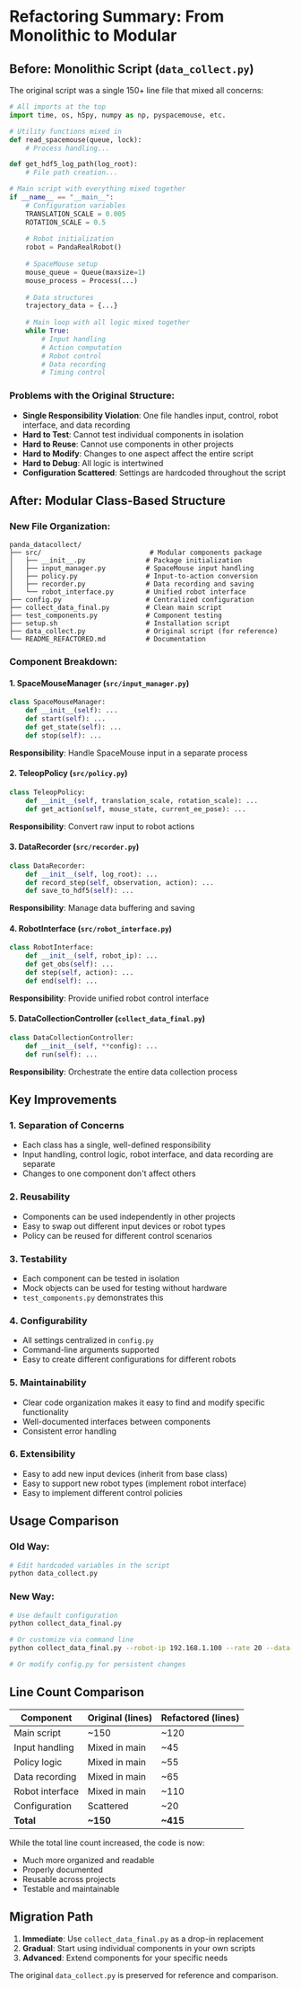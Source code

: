 # Refactoring Summary: From Monolithic to Modular

## Before: Monolithic Script (`data_collect.py`)

The original script was a single 150+ line file that mixed all concerns:

```python
# All imports at the top
import time, os, h5py, numpy as np, pyspacemouse, etc.

# Utility functions mixed in
def read_spacemouse(queue, lock):
    # Process handling...

def get_hdf5_log_path(log_root):
    # File path creation...

# Main script with everything mixed together
if __name__ == "__main__":
    # Configuration variables
    TRANSLATION_SCALE = 0.005 
    ROTATION_SCALE = 0.5
    
    # Robot initialization
    robot = PandaRealRobot()
    
    # SpaceMouse setup
    mouse_queue = Queue(maxsize=1)
    mouse_process = Process(...)
    
    # Data structures
    trajectory_data = {...}
    
    # Main loop with all logic mixed together
    while True:
        # Input handling
        # Action computation  
        # Robot control
        # Data recording
        # Timing control
```

### Problems with the Original Structure:
- **Single Responsibility Violation**: One file handles input, control, robot interface, and data recording
- **Hard to Test**: Cannot test individual components in isolation
- **Hard to Reuse**: Cannot use components in other projects
- **Hard to Modify**: Changes to one aspect affect the entire script
- **Hard to Debug**: All logic is intertwined
- **Configuration Scattered**: Settings are hardcoded throughout the script

## After: Modular Class-Based Structure

### New File Organization:
```
panda_datacollect/
├── src/                           # Modular components package
│   ├── __init__.py               # Package initialization
│   ├── input_manager.py          # SpaceMouse input handling
│   ├── policy.py                 # Input-to-action conversion  
│   ├── recorder.py               # Data recording and saving
│   └── robot_interface.py        # Unified robot interface
├── config.py                     # Centralized configuration
├── collect_data_final.py         # Clean main script
├── test_components.py            # Component testing
├── setup.sh                      # Installation script
├── data_collect.py               # Original script (for reference)
└── README_REFACTORED.md          # Documentation
```

### Component Breakdown:

#### 1. SpaceMouseManager (`src/input_manager.py`)
```python
class SpaceMouseManager:
    def __init__(self): ...
    def start(self): ...
    def get_state(self): ...  
    def stop(self): ...
```
**Responsibility**: Handle SpaceMouse input in a separate process

#### 2. TeleopPolicy (`src/policy.py`) 
```python
class TeleopPolicy:
    def __init__(self, translation_scale, rotation_scale): ...
    def get_action(self, mouse_state, current_ee_pose): ...
```
**Responsibility**: Convert raw input to robot actions

#### 3. DataRecorder (`src/recorder.py`)
```python
class DataRecorder:
    def __init__(self, log_root): ...
    def record_step(self, observation, action): ...
    def save_to_hdf5(self): ...
```
**Responsibility**: Manage data buffering and saving

#### 4. RobotInterface (`src/robot_interface.py`)
```python
class RobotInterface:
    def __init__(self, robot_ip): ...
    def get_obs(self): ...
    def step(self, action): ...
    def end(self): ...
```
**Responsibility**: Provide unified robot control interface

#### 5. DataCollectionController (`collect_data_final.py`)
```python
class DataCollectionController:
    def __init__(self, **config): ...
    def run(self): ...
```
**Responsibility**: Orchestrate the entire data collection process

## Key Improvements

### 1. **Separation of Concerns**
- Each class has a single, well-defined responsibility
- Input handling, control logic, robot interface, and data recording are separate
- Changes to one component don't affect others

### 2. **Reusability**
- Components can be used independently in other projects
- Easy to swap out different input devices or robot types
- Policy can be reused for different control scenarios

### 3. **Testability**
- Each component can be tested in isolation
- Mock objects can be used for testing without hardware
- `test_components.py` demonstrates this

### 4. **Configurability**
- All settings centralized in `config.py`
- Command-line arguments supported
- Easy to create different configurations for different robots

### 5. **Maintainability**
- Clear code organization makes it easy to find and modify specific functionality
- Well-documented interfaces between components
- Consistent error handling

### 6. **Extensibility**
- Easy to add new input devices (inherit from base class)
- Easy to support new robot types (implement robot interface)
- Easy to implement different control policies

## Usage Comparison

### Old Way:
```bash
# Edit hardcoded variables in the script
python data_collect.py
```

### New Way:
```bash
# Use default configuration
python collect_data_final.py

# Or customize via command line
python collect_data_final.py --robot-ip 192.168.1.100 --rate 20 --data-dir ./custom_data

# Or modify config.py for persistent changes
```

## Line Count Comparison

| Component | Original (lines) | Refactored (lines) | 
|-----------|------------------|-------------------|
| Main script | ~150 | ~120 |
| Input handling | Mixed in main | ~45 |
| Policy logic | Mixed in main | ~55 |
| Data recording | Mixed in main | ~65 |
| Robot interface | Mixed in main | ~110 |
| Configuration | Scattered | ~20 |
| **Total** | **~150** | **~415** |

While the total line count increased, the code is now:
- Much more organized and readable
- Properly documented
- Reusable across projects
- Testable and maintainable

## Migration Path

1. **Immediate**: Use `collect_data_final.py` as a drop-in replacement
2. **Gradual**: Start using individual components in your own scripts
3. **Advanced**: Extend components for your specific needs

The original `data_collect.py` is preserved for reference and comparison.
